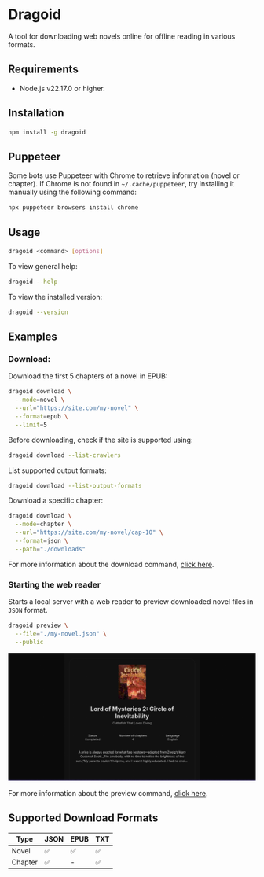 # Dragoid

A tool for downloading web novels online for offline reading in various formats.

## Requirements

- Node.js v22.17.0 or higher.

## Installation

```bash
npm install -g dragoid
```

## Puppeteer

Some bots use Puppeteer with Chrome to retrieve information (novel or chapter). If Chrome is not found in `~/.cache/puppeteer`, try installing it manually using the following command:

```bash
npx puppeteer browsers install chrome
```

## Usage

```bash
dragoid <command> [options]
```

To view general help:

```bash
dragoid --help
```

To view the installed version:

```bash
dragoid --version
```

## Examples

### Download:

Download the first 5 chapters of a novel in EPUB:

```bash
dragoid download \
  --mode=novel \
  --url="https://site.com/my-novel" \
  --format=epub \
  --limit=5
```

Before downloading, check if the site is supported using:

```bash
dragoid download --list-crawlers
```

List supported output formats:

```bash
dragoid download --list-output-formats
```

Download a specific chapter:

```bash
dragoid download \
  --mode=chapter \
  --url="https://site.com/my-novel/cap-10" \
  --format=json \
  --path="./downloads"
```

For more information about the download command, <a href="./docs/command-download.md">click here</a>.

### Starting the web reader

Starts a local server with a web reader to preview downloaded novel files in `JSON` format.

```bash
dragoid preview \
  --file="./my-novel.json" \
  --public
```

<img src="./docs/reader.png" alt="Reader Preview" />

For more information about the preview command, <a href="./docs/command-preview.md">click here</a>.

## Supported Download Formats

| Type | JSON | EPUB | TXT |
| --- | --- | --- | --- |
| Novel | ✅ | ✅ | ✅ |
| Chapter | ✅ | - | ✅ |